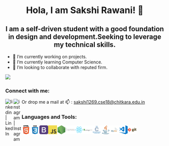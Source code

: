 <h1 align=center>Hola, I am Sakshi Rawani! 👋 </h1>
<h2 align=center>I am a self-driven student with a good foundation in design and development.Seeking to leverage my technical skills.</h2>


- 🔭 I’m currently working on projects.
- 🌱 I’m currently learning Computer Science.
- 👯 I’m looking to collaborate with reputed firm.


<img src="https://github-readme-stats.vercel.app/api?username=SakshiRawani&&show_icons=true&title_color=9900cc&icon_color=cc0099&text_color=ffffe6&bg_color=151515"/>


<h3>Connect with me:</h3>



<a href="https://www.linkedin.com/in/sakshi-rawani-727a1619a/" ><img align="left" alt="linkedin | LinkedIn" width="26px" src="https://cdn.jsdelivr.net/npm/simple-icons@v3/icons/linkedin.svg" /> </a>
<a href="https://www.instagram.com/sakshirawani08/"><img align="left" alt="instagram | Instagram" width="26px" src="https://cdn.jsdelivr.net/npm/simple-icons@v3/icons/instagram.svg"/></a> Or drop me a mail at 📫 : <a href="sakshi1269.cse18@chitkara.edu.in">sakshi1269.cse18@chitkara.edu.in</a>
<br/>

<h3>Languages and Tools:</h3>

<img align="left" alt="Visual Studio Code" width="28px" src="https://raw.githubusercontent.com/github/explore/80688e429a7d4ef2fca1e82350fe8e3517d3494d/topics/html/html.png" />
<img align="left" alt="Visual Studio Code" width="28px" src="https://raw.githubusercontent.com/github/explore/80688e429a7d4ef2fca1e82350fe8e3517d3494d/topics/css/css.png" />
<img align="left" alt="Visual Studio Code" width="28px" src="https://raw.githubusercontent.com/github/explore/80688e429a7d4ef2fca1e82350fe8e3517d3494d/topics/bootstrap/bootstrap.png" />
<img align="left" alt="Visual Studio Code" width="28px" src="https://raw.githubusercontent.com/github/explore/80688e429a7d4ef2fca1e82350fe8e3517d3494d/topics/javascript/javascript.png" />
<img align="left" alt="Visual Studio Code" width="28px" src="https://raw.githubusercontent.com/github/explore/80688e429a7d4ef2fca1e82350fe8e3517d3494d/topics/nodejs/nodejs.png" />
<img align="left" alt="Visual Studio Code" width="28px" src="https://raw.githubusercontent.com/github/explore/80688e429a7d4ef2fca1e82350fe8e3517d3494d/topics/express/express.png" />
<img align="left" alt="Visual Studio Code" width="28px" src="https://raw.githubusercontent.com/github/explore/80688e429a7d4ef2fca1e82350fe8e3517d3494d/topics/react/react.png" />
<img align="left" alt="Visual Studio Code" width="28px" src="https://raw.githubusercontent.com/github/explore/80688e429a7d4ef2fca1e82350fe8e3517d3494d/topics/mongodb/mongodb.png" />
<img align="left" alt="Visual Studio Code" width="28px" src="https://raw.githubusercontent.com/github/explore/80688e429a7d4ef2fca1e82350fe8e3517d3494d/topics/c/c.png" />
<img align="left" alt="Visual Studio Code" width="28px" src="https://raw.githubusercontent.com/github/explore/80688e429a7d4ef2fca1e82350fe8e3517d3494d/topics/java/java.png" />
<img align="left" alt="Visual Studio Code" width="28px" src="https://raw.githubusercontent.com/github/explore/80688e429a7d4ef2fca1e82350fe8e3517d3494d/topics/mysql/mysql.png" />
<img align="left" alt="Visual Studio Code" width="28px" src="https://raw.githubusercontent.com/github/explore/80688e429a7d4ef2fca1e82350fe8e3517d3494d/topics/visual-studio-code/visual-studio-code.png" />
<img align="left" alt="Visual Studio Code" width="28px" src="https://raw.githubusercontent.com/github/explore/80688e429a7d4ef2fca1e82350fe8e3517d3494d/topics/git/git.png" />

